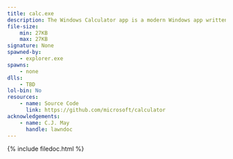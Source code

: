 ```yaml
---
title: calc.exe
description: The Windows Calculator app is a modern Windows app written in C++ and C# that ships pre-installed with Windows. The app provides standard, scientific, and programmer calculator functionality, as well as a set of converters between various units of measurement and currencies.
file-size:
    min: 27KB
    max: 27KB
signature: None
spawned-by:
    - explorer.exe
spawns:
    - none
dlls:
    - TBD
lol-bin: No
resources:
    - name: Source Code
      link: https://github.com/microsoft/calculator
acknowledgements:
    - name: C.J. May
      handle: lawndoc
---
```


{% include filedoc.html %}
